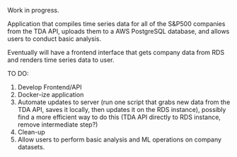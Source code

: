 Work in progress. 

Application that compiles time series data for all of the S&P500 companies from the TDA API, uploads them to a AWS PostgreSQL database, and allows users to conduct basic analysis. 

Eventually will have a frontend interface that gets company data from RDS and renders time series data to user.



TO DO: 
1) Develop Frontend/API
2) Docker-ize application 
3) Automate updates to server (run one script that grabs new data from the TDA API, saves it locally, then updates it on the RDS instance), possibly find a more efficient way to do this (TDA API directly to RDS instance, remove intermediate step?)
4) Clean-up
5) Allow users to perform basic analysis and ML operations on company datasets.




